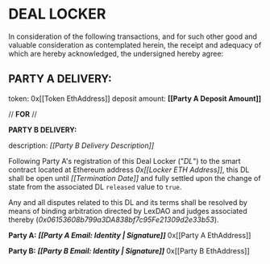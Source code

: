 # **__DEAL LOCKER__**

In consideration of the following transactions, and for such other good and valuable consideration as contemplated herein, the receipt and adequacy of which are hereby acknowledged, the undersigned hereby agree:

## __**PARTY A DELIVERY:**__ 

token: 0x[[Token EthAddress]]
deposit amount: **[[Party A Deposit Amount]]**

// __**FOR**__ //

__**PARTY B DELIVERY:**__ 

description: *[[Party B Delivery Description]]*

Following Party A's registration of this Deal Locker ("*DL*") to the smart contract located at Ethereum address *0x[[Locker ETH Address]]*, this DL shall be open until *[[Termination Date]]* and fully settled upon the change of state from the associated DL `released` value to `true`.

Any and all disputes related to this DL and its terms shall be resolved by means of binding arbitration directed by LexDAO and judges associated thereby (*0x06153608b799a3DA838bf7c95Fe21309d2e33b53*).

**Party A:** __*[[Party A Email: Identity | Signature]]*__
0x[[Party A EthAddress]]

**Party B:** __*[[Party B Email: Identity | Signature]]*__
0x[[Party B EthAddress]]
